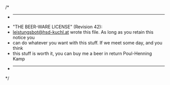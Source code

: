 /*
* ----------------------------------------------------------------------------
* "THE BEER-WARE LICENSE" (Revision 42):
* <leistungsbot@hsd-kuchl.at> wrote this file. As long as you retain this notice you
* can do whatever you want with this stuff. If we meet some day, and you think
* this stuff is worth it, you can buy me a beer in return Poul-Henning Kamp
* ----------------------------------------------------------------------------
*/
